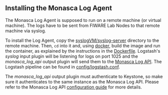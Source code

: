 ## Installing the Monasca Log Agent
The Monasca Log Agent is supposed to run on a remote machine (or virtual machine). The logs have to be sent from FIWARE Lab Nodes to that remote machine via syslog.

To install the Log Agent, copy the [syslogVM/syslog-server](../../syslogVM/syslog-server) directory to the remote machine. Then, `cd` into it and, using [docker][1], build the image and run the container, as explained by the instructions in the [Dockerfile](../../syslogVM/syslog-server/Dockerfile). Logstash's _syslog_ input plugin will be listening for logs on port 1025 and the *monasca_log_api* output plugin will send them to the [Monasca Log API](3-monasca.md). The Logstash pipeline can be found in [config/logstash.conf](../../syslogVM/syslog-server/config/logstash.conf).

The *monasca_log_api* output plugin must authenticate to Keystone, so make sure it authenticates to the same instance as the Monasca Log API. Please refer to the Monasca Log API [configuration guide](3-monasca.md) for more details.

[1]:https://www.docker.com/
[4]:https://github.com/martel-innovate/deep-log-monasca-elk/blob/master/doc/manuals/install/3-monasca.md
